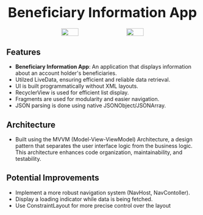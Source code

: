 <div style="text-align: center;">
  <h1 style="font-size: 36px; margin-bottom: 20px;">Beneficiary Information App</h1>
  
  <div style="display: flex; justify-content: center; gap: 20px;">
    <img src="https://github.com/user-attachments/assets/e64f3a89-2bf0-40f9-afd8-ff62e3d63731" style="width: 30%; max-width: 200;">
    <img src="https://github.com/user-attachments/assets/979c4859-b1c8-4a15-972b-a83d74d87efd" style="width: 30%; max-width: 200px;">
  </div>
</div>

## Features
- **Beneficiary Information App**: An application that displays information about an account holder's beneficiaries.
- Utilzed LiveData, ensuring efficient and reliable data retrieval.
- UI is built programmatically without XML layouts.
- RecyclerView is used for efficient list display.
- Fragments are used for modularity and easier navigation.
- JSON parsing is done using native JSONObject/JSONArray.

 ## Architecture
- Built using the MVVM (Model-View-ViewModel) Architecture, a design pattern that separates the user interface logic from the business logic. This architecture enhances code organization, maintainability, and testability.

 
## Potential Improvements
- Implement a more robust navigation system (NavHost, NavContoller).
- Display a loading indicator while data is being fetched.
- Use ConstraintLayout for more precise control over the layout


